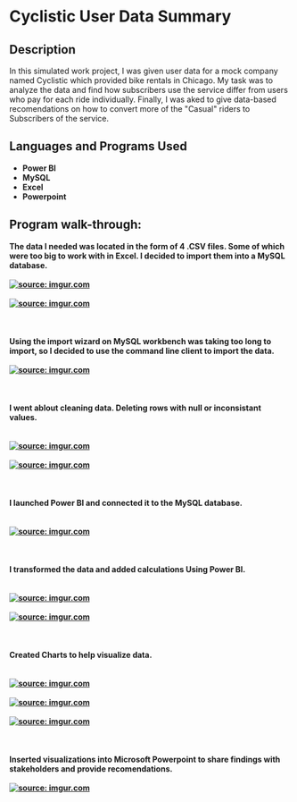 <h1>Cyclistic User Data Summary</h1>


<h2>Description</h2>
In this simulated work project, I was given user data for a mock company named Cyclistic which provided bike rentals in Chicago. My task was to analyze the data and find how subscribers use the service differ from users who pay for each ride individually. Finally, I was aked to give data-based recomendations on how to convert more of the "Casual" riders to Subscribers of the service. 
<br />


<h2>Languages and Programs Used</h2>

- <b>Power BI<b> 
- <b>MySQL
- <b>Excel
- <b>Powerpoint</b>



<h2>Program walk-through:</h2>

The data I needed was located in the form of 4 .CSV files. Some of which were too big to work with in Excel. I decided to import them into a MySQL database.
<br />
<br />
<a href="https://imgur.com/hIjHesv"><img src="https://i.imgur.com/hIjHesv.png" title="source: imgur.com" /></a>
<br />
<br />
<a href="https://imgur.com/AJV8a2O"><img src="https://i.imgur.com/AJV8a2O.png" title="source: imgur.com" /></a>
<br />
<br />
<br />
<br />
Using the import wizard on MySQL workbench was taking too long to import, so I decided to use the command line client to import the data.
<br />
<br />
<a href="https://imgur.com/YJjTjUm"><img src="https://i.imgur.com/YJjTjUm.png" title="source: imgur.com" /></a>
<br />
<br />
<br />
<br />
I went ablout cleaning data. Deleting rows with null or inconsistant values.  <br/>
<br />
<br />
<a href="https://imgur.com/GzIzJRq"><img src="https://i.imgur.com/GzIzJRq.png" title="source: imgur.com" /></a>
<br />
<br />
<a href="https://imgur.com/gAtJAsv"><img src="https://i.imgur.com/gAtJAsv.png" title="source: imgur.com" /></a>
<br />
<br />
<br />
<br />
I launched Power BI and connected it to the MySQL database. <br/>
<br />
<br />
<a href="https://imgur.com/6IbS6UQ"><img src="https://i.imgur.com/6IbS6UQ.png" title="source: imgur.com" /></a>
<br />
<br />
<br />
<br />
I transformed the data and added calculations Using Power BI.  <br/>
<br />
<br />
<a href="https://imgur.com/LLYmDr0"><img src="https://i.imgur.com/LLYmDr0.png" title="source: imgur.com" /></a>
<br />
<br />
<a href="https://imgur.com/Ho4vdOw"><img src="https://i.imgur.com/Ho4vdOw.png" title="source: imgur.com" /></a>
<br />
<br />
<br />
<br />
Created Charts to help visualize data.  <br/>
<br />
<br />
<a href="https://imgur.com/n8jxnz2"><img src="https://i.imgur.com/n8jxnz2.png" title="source: imgur.com" /></a>
<br />
<br />
<a href="https://imgur.com/bMLel9Q"><img src="https://i.imgur.com/bMLel9Q.png" title="source: imgur.com" /></a>
<br />
<br />
<a href="https://imgur.com/gm2jrq7"><img src="https://i.imgur.com/gm2jrq7.png" title="source: imgur.com" /></a>
<br />
<br />
<br />
<br />
Inserted visualizations into Microsoft Powerpoint to share findings with stakeholders and provide recomendations.
<br />
<br />
<a href="https://imgur.com/HvjDrok"><img src="https://i.imgur.com/HvjDrok.png" title="source: imgur.com" /></a>
<br />
<br />
</p>

<!--
 ```diff
- text in red
+ text in green
! text in orange
# text in gray
@@ text in purple (and bold)@@
```
